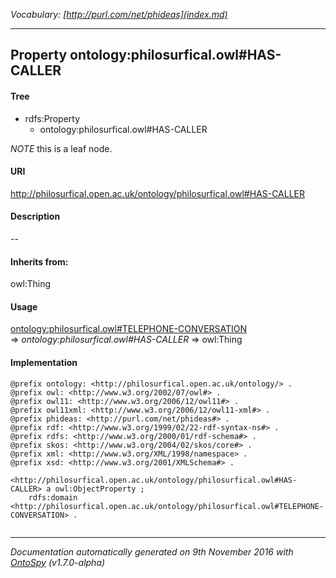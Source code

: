 _Vocabulary: [http://purl.com/net/phideas](index.md)_ 

---	
	




    


## Property ontology:philosurfical.owl#HAS-CALLER


#### Tree

* rdfs:Property
    * ontology:philosurfical.owl#HAS-CALLER





*NOTE* this is a leaf node.


#### URI
http://philosurfical.open.ac.uk/ontology/philosurfical.owl#HAS-CALLER

#### Description
--


#### Inherits from:
owl:Thing



#### Usage


[ontology:philosurfical.owl#TELEPHONE-CONVERSATION](class-ontologyphilosurficalowltelephone-conversation.md) 
=&gt;&nbsp;_ontology:philosurfical.owl#HAS-CALLER_&nbsp;=&gt;&nbsp;owl:Thing

#### Implementation
```
@prefix ontology: <http://philosurfical.open.ac.uk/ontology/> .
@prefix owl: <http://www.w3.org/2002/07/owl#> .
@prefix owl11: <http://www.w3.org/2006/12/owl11#> .
@prefix owl11xml: <http://www.w3.org/2006/12/owl11-xml#> .
@prefix phideas: <http://purl.com/net/phideas#> .
@prefix rdf: <http://www.w3.org/1999/02/22-rdf-syntax-ns#> .
@prefix rdfs: <http://www.w3.org/2000/01/rdf-schema#> .
@prefix skos: <http://www.w3.org/2004/02/skos/core#> .
@prefix xml: <http://www.w3.org/XML/1998/namespace> .
@prefix xsd: <http://www.w3.org/2001/XMLSchema#> .

<http://philosurfical.open.ac.uk/ontology/philosurfical.owl#HAS-CALLER> a owl:ObjectProperty ;
    rdfs:domain <http://philosurfical.open.ac.uk/ontology/philosurfical.owl#TELEPHONE-CONVERSATION> .


```










---

_Documentation automatically generated on 9th November 2016 with [OntoSpy](http://ontospy.readthedocs.org/ "Open") (v1.7.0-alpha)_